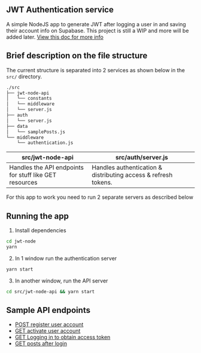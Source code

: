 ## JWT Authentication service

A simple NodeJS app to generate JWT after logging a user in and saving their account info on Supabase. This project is still a WIP and more will be added later. [View this doc for more info](./docs/ROADMAP.md)

## Brief description on the file structure

The current structure is separated into 2 services as shown below in the `src/` directory.

```bash
./src
├── jwt-node-api
│   └── constants
│   └── middleware
│   └── server.js
├── auth
│   └── server.js
├── data
│   └── samplePosts.js
└── middleware
    └── authentication.js
```

| src/jwt-node-api                                       | src/auth/server.js                                             |
| ------------------------------------------------------ | -------------------------------------------------------------- |
| Handles the API endpoints for stuff like GET resources | Handles authentication & distributing access & refresh tokens. |

For this app to work you need to run 2 separate servers as described below

## Running the app

1. Install dependencies

```bash
cd jwt-node
yarn
```

2. In 1 window run the authentication server

```bash
yarn start
```

3. In another window, run the API server

```bash
cd src/jwt-node-api && yarn start
```

## Sample API endpoints

- [POST register user account](./docs/REGISTER.md)
- [GET activate user account](./docs/CONFIRMATION.md)
- [GET Logging in to obtain access token](./docs/LOGIN.md)
- [GET posts after login](./docs/POSTS.md)
